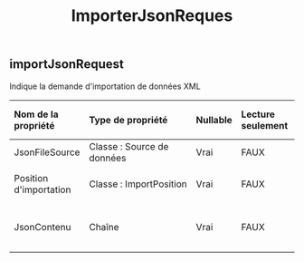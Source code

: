 ﻿---
title: ImporterJsonReques
second_title: Aspose.Cells Cloud Documen
type: docs
url: /fr/specification/model/importjsonrequest/
description: "Aspose.Cells Spécification du modèle cloud : ImportJsonRequest. Gérez sans effort Excel et d'autres feuilles de calcul avec des fonctionnalités telles que l'ouverture, la génération, l'édition, le fractionnement, la fusion, la comparaison et la conversion."
kwords: Excel, Office, feuille de calcul, Cloud REST API, ImportJsonRequest
weight: 50
---
## **importJsonRequest**

 Indique la demande d'importation de données XML

| Nom de la propriété| Type de propriété| Nullable| Lecture seulement| Valeur par défaut| Description|
|:- |:- |:- |:- |:- |:- |
| JsonFileSource| Classe : Source de données| Vrai| FAUX|| Source du fichier JSON|
| Position d'importation| Classe : ImportPosition| Vrai| FAUX|| Description du poste d'importation.|
| JsonContenu| Chaîne| Vrai| FAUX|| La valeur par défaut de Base64String est nulle|

